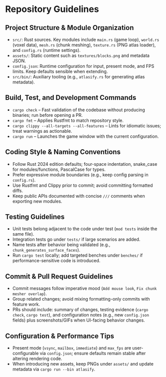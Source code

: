 # Repository Guidelines

## Project Structure & Module Organization
- `src/`: Rust sources. Key modules include `main.rs` (game loop), `world.rs` (voxel data), `mesh.rs` (chunk meshing), `texture.rs` (PNG atlas loader), and `config.rs` (runtime settings).
- `assets/`: Static content such as `textures/blocks.png` and metadata JSON.
- `config.json`: Runtime configuration for input, present mode, and FPS limits. Keep defaults sensible when extending.
- `src/bin/`: Auxiliary tooling (e.g., `atlasify.rs` for generating atlas metadata).

## Build, Test, and Development Commands
- `cargo check` – Fast validation of the codebase without producing binaries; run before opening a PR.
- `cargo fmt` – Applies Rustfmt to match repository style.
- `cargo clippy --all-targets --all-features` – Lints for idiomatic issues; treat warnings as actionable.
- `cargo run` – Launches the game window with the current configuration.

## Coding Style & Naming Conventions
- Follow Rust 2024 edition defaults; four-space indentation, snake_case for modules/functions, PascalCase for types.
- Prefer expressive module boundaries (e.g., keep config parsing in `config.rs`).
- Use Rustfmt and Clippy prior to commit; avoid committing formatted diffs.
- Keep public APIs documented with concise `///` comments when exporting new modules.

## Testing Guidelines
- Unit tests belong adjacent to the code under test (`mod tests` inside the same file).
- Integration tests go under `tests/` if large scenarios are added.
- Name tests after behavior being validated (e.g., `chunk_generates_surface_faces`).
- Run `cargo test` locally; add targeted benches under `benches/` if performance-sensitive code is introduced.

## Commit & Pull Request Guidelines
- Commit messages follow imperative mood (`Add mouse look`, `Fix chunk mesher overlap`).
- Group related changes; avoid mixing formatting-only commits with feature work.
- PRs should include: summary of changes, testing evidence (`cargo check`, `cargo test`), and configuration notes (e.g., new `config.json` fields) plus screenshots/GIFs when UI-facing behavior changes.

## Configuration & Performance Tips
- Present mode (`vsync`, `mailbox`, `immediate`) and `max_fps` are user-configurable via `config.json`; ensure defaults remain stable after altering rendering code.
- When introducing new assets, keep PNGs under `assets/` and update metadata via `cargo run --bin atlasify`.
